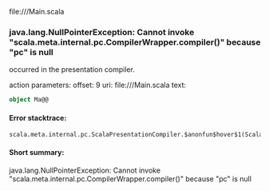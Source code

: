 file://<WORKSPACE>/Main.scala
### java.lang.NullPointerException: Cannot invoke "scala.meta.internal.pc.CompilerWrapper.compiler()" because "pc" is null

occurred in the presentation compiler.

action parameters:
offset: 9
uri: file://<WORKSPACE>/Main.scala
text:
```scala
object Ma@@

```



#### Error stacktrace:

```
scala.meta.internal.pc.ScalaPresentationCompiler.$anonfun$hover$1(ScalaPresentationCompiler.scala:313)
```
#### Short summary: 

java.lang.NullPointerException: Cannot invoke "scala.meta.internal.pc.CompilerWrapper.compiler()" because "pc" is null